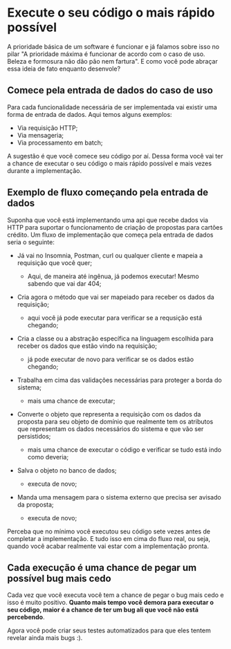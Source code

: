 # Execute o seu código o mais rápido possível

A prioridade básica de um software é funcionar e já falamos sobre isso no pilar "A prioridade máxima é funcionar de acordo com o caso de uso. Beleza e formosura não dão pão nem fartura". E como você pode abraçar essa ideia de fato enquanto desenvole?

## Comece pela entrada de dados do caso de uso

Para cada funcionalidade necessária de ser implementada vai existir uma forma de entrada de dados. Aqui temos alguns exemplos:

* Via requisição HTTP;
* Via mensageria;
* Via processamento em batch;

A sugestão é que você comece seu código por aí. Dessa forma você vai ter a chance de executar o seu código o mais rápido possível e mais vezes durante a implementação. 

## Exemplo de fluxo começando pela entrada de dados

Suponha que você está implementando uma api que recebe dados via HTTP para suportar o funcionamento de criação de propostas para cartões crédito. Um fluxo de implementação que começa pela entrada de dados seria o seguinte:

* Já vai no Insomnia, Postman, curl ou qualquer cliente e mapeia a requisição que você quer;
    * Aqui, de maneira até ingênua, já podemos executar! Mesmo sabendo que vai dar 404;

* Cria agora o método que vai ser mapeiado para receber os dados da requisição;
    * aqui você já pode executar para verificar se a requsição está chegando;

* Cria a classe ou a abstração específica na linguagem escolhida para receber os dados que estão vindo na requisição;
    * já pode executar de novo para verificar se os dados estão chegando;

* Trabalha em cima das validações necessárias para proteger a borda do sistema;
    * mais uma chance de executar;

* Converte o objeto que representa a requisição com os dados da proposta para seu objeto de domínio que realmente tem os atributos que representam os dados necessários do sistema e que vão ser persistidos;
    * mais uma chance de executar o código e verificar se tudo está indo como deveria;

* Salva o objeto no banco de dados;
    * executa de novo;

* Manda uma mensagem para o sistema externo que precisa ser avisado da proposta;
    * executa de novo;   

Perceba que no mínimo você executou seu código sete vezes antes de completar a implementação. E tudo isso em cima do fluxo real, ou seja, quando você acabar realmente vai estar com a implementação pronta. 

## Cada execução é uma chance de pegar um possível bug mais cedo

Cada vez que você executa você tem a chance de pegar o bug mais cedo e isso é muito positivo. **Quanto mais tempo você demora para executar o seu código, maior é a chance de ter um bug ali que você não está percebendo**. 

Agora você pode criar seus testes automatizados para que eles tentem revelar ainda mais bugs :). 

